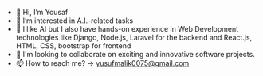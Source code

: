 - 👋 Hi, I’m Yousaf
- 👀 I’m interested in A.I.-related tasks
- 🌱 I like AI but I also have hands-on experience in Web Development technologies like Django, Node.js, Laravel for the backend and React.js, HTML, CSS, bootstrap for frontend
- 💞️ I'm looking to collaborate on exciting and innovative software projects.
- 📫 How to reach me? -> yusufmalik0075@gmail.com

<!---
m-yusuf-malik/m-yusuf-malik is a ✨ special ✨ repository because its `README.md` (this file) appears on your GitHub profile.
You can click the Preview link to take a look at your changes.
--->
